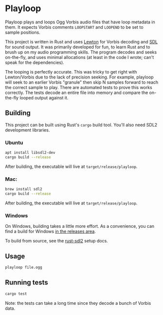 # Playloop

Playloop plays and loops Ogg Vorbis audio files that have loop metadata in them. It expects Vorbis comments `LOOPSTART` and `LOOPEND` to be set to sample positions.

This project is written in Rust and uses [Lewton](https://github.com/RustAudio/lewton) for Vorbis decoding and [SDL](https://www.libsdl.org/) for sound output. It was primarily developed for fun, to learn Rust and to brush up on my audio programming skills. The program decodes and seeks on-the-fly, and uses minimal allocations (at least in the code I wrote; can't speak for the dependencies).

The looping is perfectly accurate. This was tricky to get right with Lewton/Vorbis due to the lack of precision seeking. For example, playloop will seek to an earlier Vorbis "granule" then skip N samples forward to reach the correct sample to play. There are automated tests to prove this works correctly. The tests decode an entire file into memory and compare the on-the-fly looped output against it.

## Building

This project can be built using Rust's `cargo` build tool. You'll also need SDL2 development libraries.

### Ubuntu

```sh
apt install libsdl2-dev
cargo build --release
```

After building, the executable will live at `target/release/playloop`.

### Mac:

```sh
brew install sdl2
cargo build --release
```

After building, the executable will live at `target/release/playloop`.

### Windows

On Windows, building takes a little more effort. As a convenience, you can find a build for Windows [in the releases area](https://github.com/jkarneges/playloop/releases).

To build from source, see the [rust-sdl2](https://github.com/Rust-SDL2/rust-sdl2) setup docs.

## Usage

```sh
playloop file.ogg
```

## Running tests

```sh
cargo test
```

Note: the tests can take a long time since they decode a bunch of Vorbis data.

